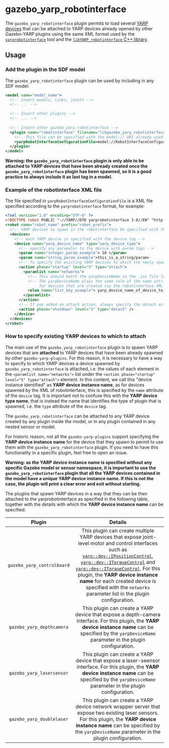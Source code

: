 gazebo_yarp_robotinterface
==========================

The `gazebo_yarp_robotinterface` plugin permits to load several [YARP devices](http://www.yarp.it/git-master/note_devices.html) that can be attached to YARP devices 
already opened by other Gazebo-YARP plugins using the same XML format used by the [`yarprobotinterface`](http://www.yarp.it/git-master/yarprobotinterface.html) tool and the [`libYARP_robotinterface` C++ library](https://github.com/robotology/yarp/tree/master/src/libYARP_robotinterface).

## Usage 

### Add the plugin in the SDF model
The `gazebo_yarp_robotinterface` plugin can be used by including in any SDF model:
~~~xml
<model name="model_name">
  <!-- Insert models, links, joints -->
  <!-- ... -->

  <!-- Insert other plugins -->
  <!-- ... -->
  
  <!-- Insert other gazebo_yarp_robotinterface -->
  <plugin name="robotinterface" filename="libgazebo_yarp_robotinterface.so">
    <!-- This file can be specified with the model:// URI already used in Gazebo, see http://gazebosim.org/tutorials?tut=components&cat=get_started -->
    <yarpRobotInterfaceConfigurationFile>model://RobotInterfaceConfigurationFile.xml</yarpRobotInterfaceConfigurationFile>
  </plugin>
</model>
~~~

**Warning: the `gazebo_yarp_robotinterface` plugin is only able to be attached to YARP devices that have been already created once the `gazebo_yarp_robotinterface` plugin has been spawned, so it is a good practice to always include it as last tag in a model.**

### Example of the robotinterface XML file

The file specified in `yarpRobotInterfaceConfigurationFile` is a XML file specified according to the `yarprobotinterface` format, for example:
~~~xml
<?xml version="1.0" encoding="UTF-8" ?>
<!DOCTYPE robot PUBLIC "-//YARP//DTD yarprobotinterface 3.0//EN" "http://www.yarp.it/DTD/yarprobotinterfaceV3.0.dtd">
<robot name="robot_name" prefix="robot_prefix">
  <!-- YARP devices to spawn in the robotinterface be specified with the devices tag -->
  <devices>
    <!-- each YARP device is specified with the device tag -->
    <device name="yarp_device_name" type="yarp_device_type">
      <!-- specify any parameter to the device with param tags -->
      <param name="integer_param_example"> 10 </param>
      <param name="string_param_example">this_is_a_string/param>
      <!-- To specify the existing YARP devices to which the newly spawned device needs to attach -->
      <action phase="startup" level="5" type="attach">
        <paramlist name="networks">
          <!-- This should match the yarpDeviceName in the .ini file loaded in the Gazebo plugin. -->
          <!-- The yarpDeviceName plays the same role of the name attribute of the device XML element 
               for devices that are created via the robotinterface XML format. -->
          <elem name="list_key_example"> yarp_device_name_of_device_to_which_to_attach </elem>
        </paramlist>
      </action>
      <!-- If you added an attach action, always specify the detach action during the shutdown phase -->
      <action phase="shutdown" level="5" type="detach" />
    </device>
  </devices>
</robot>
~~~


### How to specify existing YARP devices to which to attach

The main use of the `gazebo_yarp_robotinterface` plugin is to spawn YARP devices that are **attached** to YARP devices that have been already spawned by other `gazebo-yarp-plugins`. For this reason, it is necessary to have a way to specify to which YARP devices a device spawned by `gazebo_yarp_robotinterface` is attached, i.e. the values of each element in the `<paramlist name="networks">` list under the `<action phase="startup" level="5" type="attach">` element. In this content, we call this "device instance identified" as **YARP device instance name**, as for devices spawned by the XML of robotinterface, this is specified by the `name` attribute of the `device` tag. It is important not to confuse this with the **YARP device type name**, that is instead the name that identifies the type of plugin that is spawned, i.e. the `type` attribute of the `device` tag.

The `gazebo_yarp_robotinterface` can be attached to any YARP device created by any plugin inside the model, or in any plugin  contained in any nested sensor or model. 

For historic reason, not all the `gazebo-yarp-plugins` support specifying the **YARP device instance name** for the device that they spawn to permit to use them with the `gazebo_yarp_robotinterface` plugin. If you need to have this functionality in a specific plugin, feel free to open an issue. 

**Warning: as the YARP device instance name is specified without any specific Gazebo model or sensor namespace, it is important to use the `gazebo_yarp_robotinterface` plugin that all the YARP devices contained in the model have a unique YARP device instance name. If this is not the case, the plugin will print a clear error and exit without starting.**

The plugins that spawn YARP devices in a way that they can be then attached to the yarprobotinterface as specified in the following table, together with the details with which the **YARP device instance name** can be specified:

| Plugin     | Details                                              | 
|:----------:|:----------------------------------------------------:|
| `gazebo_yarp_controlboard` | This plugin can create multiple YARP devices that expose joint-level motor and control interfaces such as [`yarp::dev::IPositionControl`](https://www.yarp.it/git-master/classyarp_1_1dev_1_1IPositionControl.html), [`yarp::dev::ITorqueControl`](https://www.yarp.it/git-master/classyarp_1_1dev_1_1ITorqueControl.html) and [`yarp::dev::ITorqueControl`](https://www.yarp.it/git-master/classyarp_1_1dev_1_1IEncoders.html). For this plugin, the **YARP device instance name** for each created device is specified with the `networks` parameter list in the plugin configuration. |
| `gazebo_yarp_depthcamera` | This plugin can create a YARP device that expose a depth-camera interface. For this plugin, the **YARP device instance name** can be specified by the `yarpDeviceName` parameter in the plugin configuration. |
| `gazebo_yarp_lasersensor` | This plugin can create a YARP device that expose a laser-seensor interface. For this plugin, the **YARP device instance name** can be specified by the `yarpDeviceName` parameter in the plugin configuration. |
| `gazebo_yarp_doublelaser` | This plugin can create a YARP device network wrapper server that expose two existing laser sensors. For this plugin, the **YARP device instance name** can be specified by the `yarpDeviceName` parameter in the plugin configuration. |






